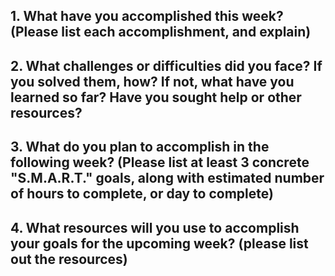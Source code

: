 ## 1. What have you accomplished this week? (Please list each accomplishment, and explain)



## 2. What challenges or difficulties did you face? If you solved them, how? If not, what have you learned so far? Have you sought help or other resources?



## 3. What do you plan to accomplish in the following week? (Please list at least 3 concrete "S.M.A.R.T." goals, along with estimated number of hours to complete, or day to complete)



## 4. What resources will you use to accomplish your goals for the upcoming week? (please list out the resources)
